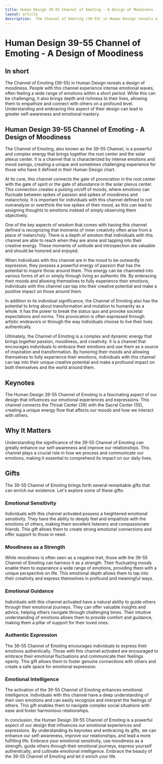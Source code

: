 ```yaml
---
title: Human Design 39-55 Channel of Emoting - A Design of Moodiness
layout: article
description:  The Channel of Emoting (39-55) in Human Design reveals a design of moodiness. People with this channel experience intense emotional waves, often feeling a wide range of emotions within a short period. While this can be challenging, it also brings depth and richness to their lives, allowing them to empathize and connect with others on a profound level. Understanding and embracing this aspect of their design can lead to greater self-awareness and emotional mastery.
---
```

# Human Design 39-55 Channel of Emoting - A Design of Moodiness
## In short
 The Channel of Emoting (39-55) in Human Design reveals a design of moodiness. People with this channel experience intense emotional waves, often feeling a wide range of emotions within a short period. While this can be challenging, it also brings depth and richness to their lives, allowing them to empathize and connect with others on a profound level. Understanding and embracing this aspect of their design can lead to greater self-awareness and emotional mastery.

## Human Design 39-55 Channel of Emoting - A Design of Moodiness
The Channel of Emoting, also known as the 39-55 Channel, is a powerful and complex energy that brings together the root center and the solar plexus center. It is a channel that is characterized by intense emotions and mood swings, creating a unique and sometimes challenging experience for those who have it defined in their Human Design chart.

At its core, this channel connects the gate of provocation in the root center with the gate of spirit or the gate of abundance in the solar plexus center. This connection creates a pulsing on/off of moods, where emotions can fluctuate between spikes of passion and spikes of moodiness and melancholy. It is important for individuals with this channel defined to not overanalyze or overthink the low spikes of their mood, as this can lead to assigning thoughts to emotions instead of simply observing them objectively.

One of the key aspects of wisdom that comes with having this channel defined is recognizing that moments of inner creativity often arise from a place of melancholy. There is a depth of emotion that individuals with this channel are able to reach when they are alone and tapping into their creative energy. These moments of solitude and introspection are valuable and should be honored and enjoyed.

When individuals with this channel are in the mood to be outwardly expressive, they possess a powerful energy of passion that has the potential to inspire those around them. This energy can be channeled into various forms of art or simply through living an authentic life. By embracing their moods and allowing themselves to fully experience their emotions, individuals with this channel can tap into their creative potential and make a positive impact on those around them.

In addition to its individual significance, the Channel of Emoting also has the potential to bring about transformation and mutation to humanity as a whole. It has the power to break the status quo and provoke societal expectations and norms. This provocation is often expressed through artistic endeavors or through the way individuals choose to live their lives authentically.

Ultimately, the Channel of Emoting is a complex and dynamic energy that brings together passion, moodiness, and creativity. It is a channel that encourages individuals to embrace their emotions and use them as a source of inspiration and transformation. By honoring their moods and allowing themselves to fully experience their emotions, individuals with this channel can tap into their unique creative potential and make a profound impact on both themselves and the world around them.
## Keynotes

The Human Design 39-55 Channel of Emoting is a fascinating aspect of our design that influences our emotional experiences and expressions. This channel connects the Throat Center (39) with the Sacral Center (55), creating a unique energy flow that affects our moods and how we interact with others.

## Why It Matters

Understanding the significance of the 39-55 Channel of Emoting can greatly enhance our self-awareness and improve our relationships. This channel plays a crucial role in how we process and communicate our emotions, making it essential to comprehend its impact on our daily lives.

## Gifts

The 39-55 Channel of Emoting brings forth several remarkable gifts that can enrich our existence. Let's explore some of these gifts:

### Emotional Sensitivity

Individuals with this channel activated possess a heightened emotional sensitivity. They have the ability to deeply feel and empathize with the emotions of others, making them excellent listeners and compassionate friends. This gift allows them to create strong emotional connections and offer support to those in need.

### Moodiness as a Strength

While moodiness is often seen as a negative trait, those with the 39-55 Channel of Emoting can harness it as a strength. Their fluctuating moods enable them to experience a wide range of emotions, providing them with a unique perspective on life. This emotional depth allows them to tap into their creativity and express themselves in profound and meaningful ways.

### Emotional Guidance

Individuals with this channel activated have a natural ability to guide others through their emotional journeys. They can offer valuable insights and advice, helping others navigate through challenging times. Their intuitive understanding of emotions allows them to provide comfort and guidance, making them a pillar of support for their loved ones.

### Authentic Expression

The 39-55 Channel of Emoting encourages individuals to express their emotions authentically. Those with this channel activated are encouraged to embrace their emotional fluctuations and communicate their feelings openly. This gift allows them to foster genuine connections with others and create a safe space for emotional expression.

### Emotional Intelligence

The activation of the 39-55 Channel of Emoting enhances emotional intelligence. Individuals with this channel have a deep understanding of their own emotions and can easily recognize and interpret the feelings of others. This gift enables them to navigate complex social situations with ease and foster harmonious relationships.

In conclusion, the Human Design 39-55 Channel of Emoting is a powerful aspect of our design that influences our emotional experiences and expressions. By understanding its keynotes and embracing its gifts, we can enhance our self-awareness, improve our relationships, and lead a more fulfilling life. Embrace your emotional sensitivity, use moodiness as a strength, guide others through their emotional journeys, express yourself authentically, and cultivate emotional intelligence. Embrace the beauty of the 39-55 Channel of Emoting and let it enrich your life.